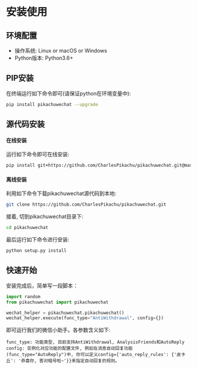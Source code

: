 # 安装使用


## 环境配置
- 操作系统: Linux or macOS or Windows
- Python版本: Python3.6+


## PIP安装
在终端运行如下命令即可(请保证python在环境变量中):
```sh
pip install pikachuwechat --upgrade
```


## 源代码安装

#### 在线安装
运行如下命令即可在线安装:
```sh
pip install git+https://github.com/CharlesPikachu/pikachuwechat.git@master
```

#### 离线安装
利用如下命令下载pikachuwechat源代码到本地:
```sh
git clone https://github.com/CharlesPikachu/pikachuwechat.git
```
接着, 切到pikachuwechat目录下:
```sh
cd pikachuwechat
```
最后运行如下命令进行安装:
```sh
python setup.py install
```


## 快速开始
安装完成后，简单写一段脚本：
```python
import random
from pikachuwechat import pikachuwechat

wechat_helper = pikachuwechat.pikachuwechat()
wechat_helper.execute(func_type="AntiWithdrawal", config={})
```
即可运行我们的微信小助手。各参数含义如下:
```
func_type: 功能类型, 目前支持AntiWithdrawal, AnalysisFriends和AutoReply
config: 实例化对应功能的配置文件, 例如在消息自动回复功能(func_type="AutoReply")中, 你可以定义config={'auto_reply_rules': {'皮卡丘': '恭喜你, 答对暗号啦~'}}来指定自动回复的规则。
```